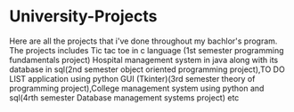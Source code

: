 # University-Projects
Here are all the projects that i've done throughout my bachlor's program. The projects includes Tic tac toe in c language (1st semester programming fundamentals project) Hospital management system in java along with its database in sql(2nd semester object oriented programming project),TO DO LIST application using python GUI (Tkinter)(3rd semester theory of programming project),College management system using python and sql(4rth semester Database management systems project) etc
